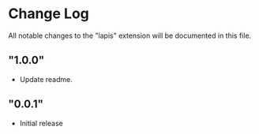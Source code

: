# Change Log

All notable changes to the "lapis" extension will be documented in this file.

## "1.0.0"

- Update readme.

## "0.0.1"

- Initial release
